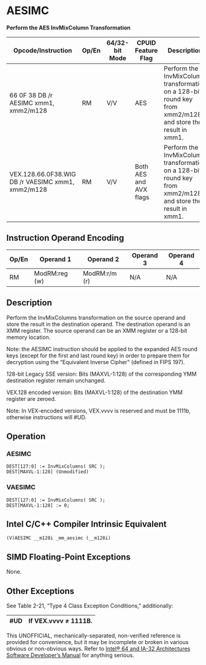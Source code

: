 # AESIMC

**Perform the AES InvMixColumn Transformation**

| Opcode/Instruction                                | Op/En | 64/32-bit Mode | CPUID Feature Flag     | Description                                                                                                 |
| ------------------------------------------------- | ----- | -------------- | ---------------------- | ----------------------------------------------------------------------------------------------------------- |
| 66 0F 38 DB /r AESIMC xmm1, xmm2/m128             | RM    | V/V            | AES                    | Perform the InvMixColumn transformation on a 128-bit round key from xmm2/m128 and store the result in xmm1. |
| VEX.128.66.0F38.WIG DB /r VAESIMC xmm1, xmm2/m128 | RM    | V/V            | Both AES and AVX flags | Perform the InvMixColumn transformation on a 128-bit round key from xmm2/m128 and store the result in xmm1. |

## Instruction Operand Encoding

| Op/En | Operand 1     | Operand 2     | Operand 3 | Operand 4 |
| ----- | ------------- | ------------- | --------- | --------- |
| RM    | ModRM:reg (w) | ModRM:r/m (r) | N/A       | N/A       |

## Description

Perform the InvMixColumns transformation on the source operand and store the result in the destination operand. The destination operand is an XMM register. The source operand can be an XMM register or a 128-bit memory location.

Note: the AESIMC instruction should be applied to the expanded AES round keys (except for the first and last round key) in order to prepare them for decryption using the “Equivalent Inverse Cipher” (defined in FIPS 197).

128-bit Legacy SSE version: Bits (MAXVL-1:128) of the corresponding YMM destination register remain unchanged.

VEX.128 encoded version: Bits (MAXVL-1:128) of the destination YMM register are zeroed.

Note: In VEX-encoded versions, VEX.vvvv is reserved and must be 1111b, otherwise instructions will #​​​UD.

## Operation

### AESIMC

```
DEST[127:0] := InvMixColumns( SRC );
DEST[MAXVL-1:128] (Unmodified)

```

### VAESIMC

```
DEST[127:0] := InvMixColumns( SRC );
DEST[MAXVL-1:128] := 0;

```

## Intel C/C++ Compiler Intrinsic Equivalent

```
(V)AESIMC __m128i _mm_aesimc (__m128i)

```

## SIMD Floating-Point Exceptions

None.

## Other Exceptions

See Table 2-21, “Type 4 Class Exception Conditions,” additionally:

| #​​​UD | If VEX.vvvv ≠ 1111B. |
| ------ | -------------------- |

This UNOFFICIAL, mechanically-separated, non-verified reference is provided for convenience, but it may be
incomplete or broken in various obvious or non-obvious
ways. Refer to [Intel® 64 and IA-32 Architectures Software Developer’s Manual](https://software.intel.com/en-us/download/intel-64-and-ia-32-architectures-sdm-combined-volumes-1-2a-2b-2c-2d-3a-3b-3c-3d-and-4) for anything serious.
